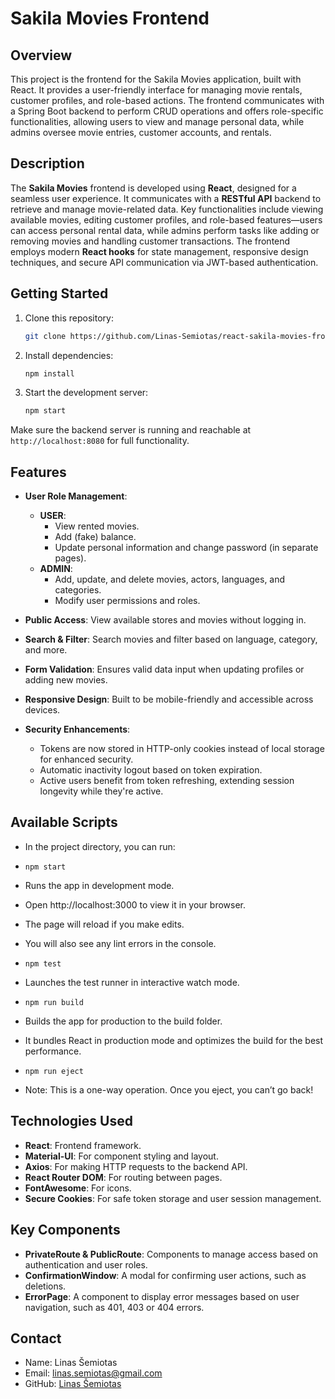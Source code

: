 # Sakila Movies Frontend

## Overview
This project is the frontend for the Sakila Movies application, built with React. It provides a user-friendly interface for managing movie rentals, customer profiles, and role-based actions. The frontend communicates with a Spring Boot backend to perform CRUD operations and offers role-specific functionalities, allowing users to view and manage personal data, while admins oversee movie entries, customer accounts, and rentals.

## Description
The **Sakila Movies** frontend is developed using **React**, designed for a seamless user experience. It communicates with a **RESTful API** backend to retrieve and manage movie-related data. Key functionalities include viewing available movies, editing customer profiles, and role-based features—users can access personal rental data, while admins perform tasks like adding or removing movies and handling customer transactions. The frontend employs modern **React hooks** for state management, responsive design techniques, and secure API communication via JWT-based authentication.

## Getting Started
1. Clone this repository:
    ```bash
    git clone https://github.com/Linas-Semiotas/react-sakila-movies-frontend.git
    ```
2. Install dependencies:
    ```bash
    npm install
    ```
3. Start the development server:
    ```bash
    npm start
    ```
Make sure the backend server is running and reachable at `http://localhost:8080` for full functionality.

## Features
- **User Role Management**:
  - **USER**:
    - View rented movies.
    - Add (fake) balance.
    - Update personal information and change password (in separate pages).
  - **ADMIN**:
    - Add, update, and delete movies, actors, languages, and categories.
    - Modify user permissions and roles.
  
- **Public Access**: View available stores and movies without logging in.
  
- **Search & Filter**: Search movies and filter based on language, category, and more.
  
- **Form Validation**: Ensures valid data input when updating profiles or adding new movies.
  
- **Responsive Design**: Built to be mobile-friendly and accessible across devices.

- **Security Enhancements**:
  - Tokens are now stored in HTTP-only cookies instead of local storage for enhanced security.
  - Automatic inactivity logout based on token expiration.
  - Active users benefit from token refreshing, extending session longevity while they're active.

## Available Scripts
- In the project directory, you can run:

- `npm start`
- Runs the app in development mode.
- Open http://localhost:3000 to view it in your browser.
- The page will reload if you make edits.
- You will also see any lint errors in the console.

- `npm test`
- Launches the test runner in interactive watch mode.

- `npm run build`
- Builds the app for production to the build folder.
- It bundles React in production mode and optimizes the build for the best performance.

- `npm run eject`
- Note: This is a one-way operation. Once you eject, you can’t go back!

## Technologies Used
- **React**: Frontend framework.
- **Material-UI**: For component styling and layout.
- **Axios**: For making HTTP requests to the backend API.
- **React Router DOM**: For routing between pages.
- **FontAwesome**: For icons.
- **Secure Cookies**: For safe token storage and user session management.

## Key Components
- **PrivateRoute & PublicRoute**: Components to manage access based on authentication and user roles.
- **ConfirmationWindow**: A modal for confirming user actions, such as deletions.
- **ErrorPage**: A component to display error messages based on user navigation, such as 401, 403 or 404 errors.

## Contact
- Name: Linas Šemiotas
- Email: linas.semiotas@gmail.com
- GitHub: [Linas Šemiotas](https://github.com/Linas-Semiotas/react-sakila-movies-frontend)